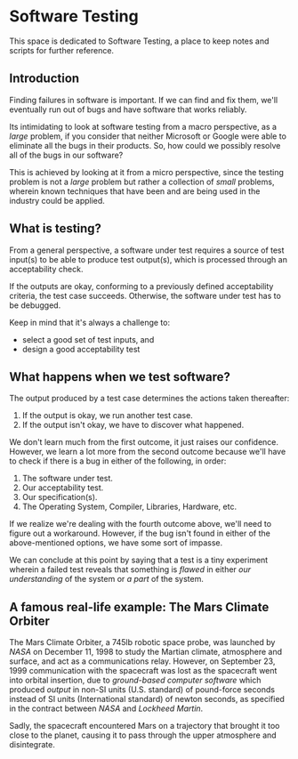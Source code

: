# Software Testing
This space is dedicated to Software Testing, a place to keep notes and scripts for further reference.

## Introduction
Finding failures in software is important. If we can find and fix them, we'll eventually run out of bugs and have software that works reliably.

Its intimidating to look at software testing from a macro perspective, as a *large* problem, if you consider that neither Microsoft or Google were able to eliminate all the bugs in their products. So, how could we possibly resolve all of the bugs in our software? 

This is achieved by looking at it from a micro perspective, since the testing problem is not a *large* problem but rather a collection of *small* problems, wherein known techniques that have been and are being used in the industry could be applied. 

## What is testing?

From a general perspective, a software under test  requires a source of test input(s) to be able to produce test output(s), which is processed through an acceptability check. 

If the outputs are okay,  conforming to a previously defined acceptability criteria, the test case succeeds. Otherwise, the software under test has to be debugged.

Keep in mind that it's always a challenge to:
 - select a good set of test inputs, and
 - design a good acceptability test

## What happens when we test software?

The output produced by a test case determines the actions taken thereafter:

 1. If the output is okay, we run another test case.
 2. If the output isn't okay, we have to discover what happened.

We don't learn much from the first outcome, it just raises our confidence. However, we learn a lot more from the second outcome because we'll have to check if there is a bug in either of the following, in order:

 1. The software under test.
 2. Our acceptability test.
 3. Our specification(s).
 4. The Operating System, Compiler, Libraries, Hardware, etc.

If we realize we're dealing with the fourth outcome above, we'll need to figure out a workaround. However, if the bug isn't found in either of the above-mentioned options, we have some sort of impasse.

We can conclude at this point by saying that a test is a tiny experiment wherein a failed test reveals that something is *flawed* in either *our understanding* of the system or *a part* of the system.  

## A famous real-life example: The Mars Climate Orbiter

The Mars Climate Orbiter, a 745lb robotic space probe, was launched by *NASA* on December 11, 1998 to study the Martian climate, atmosphere and surface, and act as a communications relay. However, on September 23, 1999 communication with the spacecraft was lost as the spacecraft went into orbital insertion, due to *ground-based computer software* which produced *output* in non-SI units (U.S. standard) of pound-force seconds instead of SI units (International standard) of newton seconds, as specified in the contract between *NASA* and *Lockheed Martin*.

Sadly, the spacecraft encountered Mars on a trajectory that brought it too close to the planet, causing it to pass through the upper atmosphere and disintegrate.
